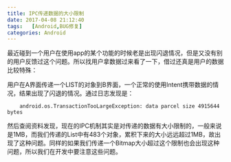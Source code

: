 ```yaml
---
title: IPC传递数据的大小限制
date: 2017-04-08 21:12:40
tags:	[Android,BUG修复]
categories: Android
---
```


最近碰到一个用户在使用app的某个功能的时候老是出现闪退情况，但是又没有别的用户反馈过这个问题。所以找用户拿数据过来看了一下，借过还真是用户的数据比较特殊：

用户在A界面传递一个LIST的对象到B界面，一个正常的使用Intent携带数据的情况，结果出现了闪退的情况。通过日志发现是：


		android.os.TransactionTooLargeException: data parcel size 4915644 bytes

然后查阅资料发现，现在的IPC机制其实是对传递的数据有大小限制的，一般来说是1MB，而我们传递的List中有483个对象，累积下来的大小远远超过1MB，故出现了这种问题。同样的如果我们传递一个Bitmap大小超过这个限制也会出现这种问题，所以我们在开发中要注意这些问题。
